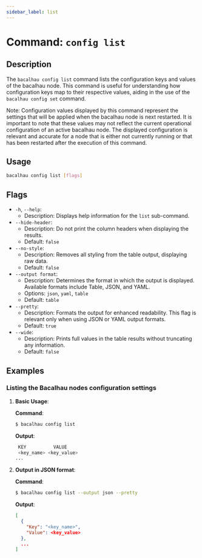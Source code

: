 ```yaml
---
sidebar_label: list
---
```


# Command: `config list`

## Description

The `bacalhau config list` command lists the configuration keys and values of the bacalhau node. This command is useful for understanding how configuration keys map to their respective values, aiding in the use of the `bacalhau config set` command.

Note: Configuration values displayed by this command represent the settings that will be applied when the bacalhau node is next restarted. It is important to note that these values may not reflect the current operational configuration of an active bacalhau node. The displayed configuration is relevant and accurate for a node that is either not currently running or that has been restarted after the execution of this command.

## Usage

```bash
bacalhau config list [flags]
```

## Flags

- `-h`, `--help`:
    - Description: Displays help information for the `list` sub-command.
- `--hide-header`:
    - Description: Do not print the column headers when displaying the results.
    - Default: `false`
-  `--no-style`:
    - Description: Removes all styling from the table output, displaying raw data.
    - Default: `false`
- `--output format`:
    - Description: Determines the format in which the output is displayed. Available formats include Table, JSON, and YAML.
    - Options: `json`, `yaml`, `table`
    - Default: `table`
- `--pretty`:
    - Description: Formats the output for enhanced readability. This flag is relevant only when using JSON or YAML output formats.
    - Default: `true`
- `--wide`:
    - Description: Prints full values in the table results without truncating any information.
    - Default: `false`

## Examples

### Listing the Bacalhau nodes configuration settings

1. **Basic Usage**:

   **Command**:

   ```bash
   $ bacalhau config list
   ```

   **Output**:

   ```bash
    KEY          VALUE                                    
    <key_name> <key_value>
   ...                      
   ```

2. **Output in JSON format**:

   **Command**:

   ```bash
   $ bacalhau config list --output json --pretty
   ```

   **Output**:

   ```json
   [
     {
       "Key": "<key_name>",
       "Value": <key_value>
     },
     ...
   ]
   ```

   
